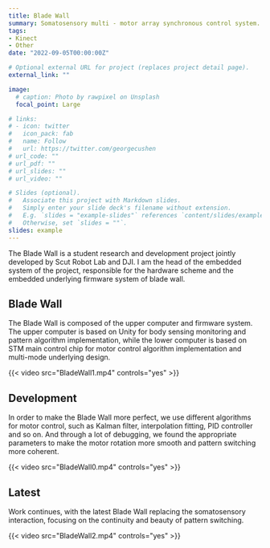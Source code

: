 ```yaml
---
title: Blade Wall
summary: Somatosensory multi - motor array synchronous control system.
tags:
- Kinect
- Other
date: "2022-09-05T00:00:00Z"

# Optional external URL for project (replaces project detail page).
external_link: ""

image:
  # caption: Photo by rawpixel on Unsplash
  focal_point: Large

# links:
# - icon: twitter
#   icon_pack: fab
#   name: Follow
#   url: https://twitter.com/georgecushen
# url_code: ""
# url_pdf: ""
# url_slides: ""
# url_video: ""

# Slides (optional).
#   Associate this project with Markdown slides.
#   Simply enter your slide deck's filename without extension.
#   E.g. `slides = "example-slides"` references `content/slides/example-slides.md`.
#   Otherwise, set `slides = ""`.
slides: example
---
```


The Blade Wall is a student research and development project jointly developed by Scut Robot Lab and DJI. I am the head of the embedded system of the project, responsible for the hardware scheme and the embedded underlying firmware system of blade wall.

## **Blade Wall**

The Blade Wall is composed of the upper computer and firmware system. The upper computer is based on Unity for body sensing monitoring and pattern algorithm implementation, while the lower computer is based on STM main control chip for motor control algorithm implementation and multi-mode underlying design.

{{< video src="BladeWall1.mp4" controls="yes" >}}

## **Development**

In order to make the Blade Wall more perfect, we use different algorithms for motor control, such as Kalman filter, interpolation fitting, PID controller and so on. And through a lot of debugging, we found the appropriate parameters to make the motor rotation more smooth and pattern switching more coherent.

{{< video src="BladeWall0.mp4" controls="yes" >}}

## **Latest**

Work continues, with the latest Blade Wall replacing the somatosensory interaction, focusing on the continuity and beauty of pattern switching.

{{< video src="BladeWall2.mp4" controls="yes" >}}
